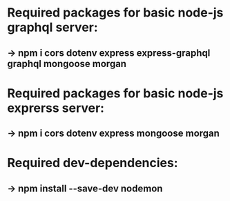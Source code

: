 # Required packages for basic node-js graphql server:

## -> npm i cors dotenv express express-graphql graphql mongoose morgan

# Required packages for basic node-js exprerss server:

## -> npm i cors dotenv express mongoose morgan

# Required dev-dependencies:
## -> npm install --save-dev nodemon
